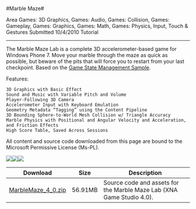 #Marble Maze#

Area
Games: 3D Graphics, Games: Audio, Games: Collision, Games: Gameplay, Games: Graphics, Games: Math, Games: Physics, Input, Touch & Gestures
Submitted
10/4/2010
Tutorial

---

The Marble Maze Lab is a complete 3D accelerometer-based game for Windows Phone 7. Move your marble through the maze as quick as possible, but beware of the pits that will force you to restart from your last checkpoint. Based on the [Game State Management Sample](https://github.com/DDReaper/XNAGameStudio/wiki/Game-State-Management-(Mango,-C%23VB)).

Features:

    3D Graphics with Basic Effect
    Sound and Music with Variable Pitch and Volume
    Player-Following 3D Camera
    Accelerometer Input with Keyboard Emulation
    Geometry Metadata “Tagging” using the Content Pipeline
    3D Bounding Sphere-to-World Mesh Collision w/ Triangle Accuracy
    Marble Physics with Positional and Angular Velocity and Acceleration, and Friction Effects
    High Score Table, Saved Across Sessions


All content and source code downloaded from this page are bound to the Microsoft Permissive License (Ms-PL).

		
![](https://github.com/DDReaper/XNAGameStudio/blob/master/Images/marblemaze0.png)![](https://github.com/DDReaper/XNAGameStudio/blob/master/Images/marblemaze1.png)![](https://github.com/DDReaper/XNAGameStudio/blob/master/Images/marblemaze2.png)
 

 
Download | Size | Description
---|---|---|
[MarbleMaze_4_0.zip](https://github.com/DDReaper/XNAGameStudio/blob/master/Samples/MarbleMaze_4_0.zip?raw=true) | 56.91MB | Source code and assets for the Marble Maze Lab (XNA Game Studio 4.0). 